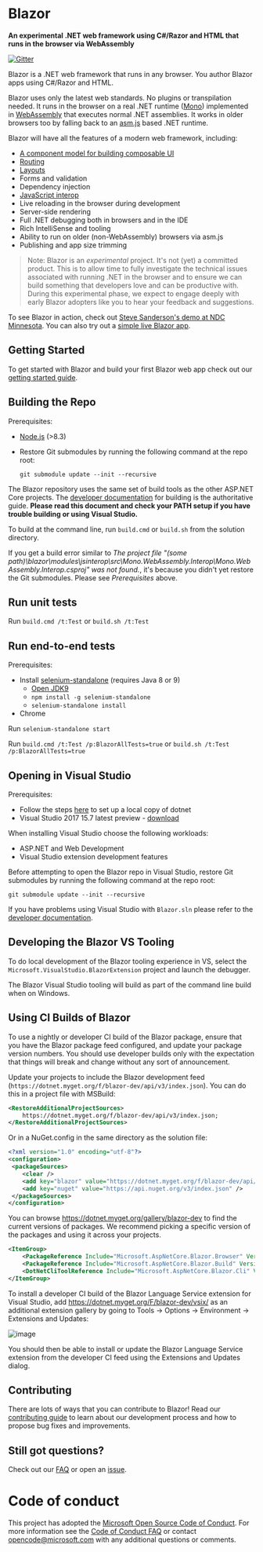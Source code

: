 # Blazor

**An experimental .NET web framework using C#/Razor and HTML that runs in the browser via WebAssembly**

[![Gitter](https://badges.gitter.im/aspnet/Blazor.svg)](https://gitter.im/aspnet/Blazor?utm_source=badge&utm_medium=badge&utm_campaign=pr-badge)

Blazor is a .NET web framework that runs in any browser. You author Blazor apps using C#/Razor and HTML.

Blazor uses only the latest web standards. No plugins or transpilation needed. It runs in the browser on a real .NET runtime ([Mono](http://www.mono-project.com/news/2017/08/09/hello-webassembly/)) implemented in [WebAssembly](http://webassembly.org) that executes normal .NET assemblies. It works in older browsers too by falling back to an [asm.js](http://asmjs.org/) based .NET runtime.

Blazor will have all the features of a modern web framework, including: 
- [A component model for building composable UI](https://blazor.net/docs/components/index.html) 
- [Routing](https://blazor.net/docs/routing.html) 
- [Layouts](https://blazor.net/docs/layouts.html) 
- Forms and validation 
- Dependency injection 
- [JavaScript interop](https://blazor.net/docs/javascript-interop.html) 
- Live reloading in the browser during development 
- Server-side rendering 
- Full .NET debugging both in browsers and in the IDE
- Rich IntelliSense and tooling
- Ability to run on older (non-WebAssembly) browsers via asm.js
- Publishing and app size trimming 

> Note: Blazor is an *experimental* project. It's not (yet) a committed product. This is to allow time to fully investigate the technical issues associated with running .NET in the browser and to ensure we can build something that developers love and can be productive with. During this experimental phase, we expect to engage deeply with early Blazor adopters like you to hear your feedback and suggestions.

To see Blazor in action, check out [Steve Sanderson's demo at NDC Minnesota](https://www.youtube.com/watch?v=JU-6pAxqAa4). You can also try out a [simple live Blazor app](https://blazor-demo.github.io/).

## Getting Started

To get started with Blazor and build your first Blazor web app check out our [getting started guide](https://go.microsoft.com/fwlink/?linkid=870449).

## Building the Repo

Prerequisites:
- [Node.js](https://nodejs.org/) (>8.3)
- Restore Git submodules by running the following command at the repo root:

      git submodule update --init --recursive

The Blazor repository uses the same set of build tools as the other ASP.NET Core projects. The [developer documentation](https://github.com/aspnet/Home/wiki/Building-from-source) for building is the authoritative guide. **Please read this document and check your PATH setup if you have trouble building or using Visual Studio.**

To build at the command line, run `build.cmd` or `build.sh` from the solution directory.

If you get a build error similar to *The project file "(some path)\blazor\modules\jsinterop\src\Mono.WebAssembly.Interop\Mono.WebAssembly.Interop.csproj" was not found.*, it's because you didn't yet restore the Git submodules. Please see *Prerequisites* above.

## Run unit tests

Run `build.cmd /t:Test` or `build.sh /t:Test`

## Run end-to-end tests

Prerequisites:
- Install [selenium-standalone](https://www.npmjs.com/package/selenium-standalone) (requires Java 8 or 9)
  - [Open JDK9](http://jdk.java.net/java-se-ri/9)
  - `npm install -g selenium-standalone`
  - `selenium-standalone install`
- Chrome

Run `selenium-standalone start`

Run `build.cmd /t:Test /p:BlazorAllTests=true` or `build.sh /t:Test /p:BlazorAllTests=true`

## Opening in Visual Studio

Prerequisites:
- Follow the steps [here](https://github.com/aspnet/Home/wiki/Building-from-source) to set up a local copy of dotnet
- Visual Studio 2017 15.7 latest preview - [download](https://www.visualstudio.com/thank-you-downloading-visual-studio/?ch=pre&sku=Enterprise&rel=15)

When installing Visual Studio choose the following workloads:
- ASP.NET and Web Development
- Visual Studio extension development features

Before attempting to open the Blazor repo in Visual Studio, restore Git submodules by running the following command at the repo root:

    git submodule update --init --recursive

If you have problems using Visual Studio with `Blazor.sln` please refer to the [developer documentation](https://github.com/aspnet/Home/wiki/Building-from-source).

## Developing the Blazor VS Tooling

To do local development of the Blazor tooling experience in VS, select the `Microsoft.VisualStudio.BlazorExtension`
project and launch the debugger.

The Blazor Visual Studio tooling will build as part of the command line build when on Windows.

## Using CI Builds of Blazor

To use a nightly or developer CI build of the Blazor package, ensure that you have the Blazor package feed configured, and update your package version numbers. You should use developer builds only with the expectation that things will break and change without any sort of announcement.

Update your projects to include the Blazor development feed (`https://dotnet.myget.org/f/blazor-dev/api/v3/index.json`). You can do this in a project file with MSBuild:

```xml
<RestoreAdditionalProjectSources>
    https://dotnet.myget.org/f/blazor-dev/api/v3/index.json;
</RestoreAdditionalProjectSources>
```

Or in a NuGet.config in the same directory as the solution file:

```xml
<?xml version="1.0" encoding="utf-8"?>
<configuration>
 <packageSources>
    <clear />
    <add key="blazor" value="https://dotnet.myget.org/f/blazor-dev/api/v3/index.json" />
    <add key="nuget" value="https://api.nuget.org/v3/index.json" />
 </packageSources>
</configuration>
```

You can browse https://dotnet.myget.org/gallery/blazor-dev to find the current versions of packages. We recommend picking a specific version of the packages and using it across your projects. 

```xml
<ItemGroup>
    <PackageReference Include="Microsoft.AspNetCore.Blazor.Browser" Version="0.3.0-preview1-10220" />
    <PackageReference Include="Microsoft.AspNetCore.Blazor.Build" Version="0.3.0-preview1-10220" PrivateAssets="all" />
    <DotNetCliToolReference Include="Microsoft.AspNetCore.Blazor.Cli" Version="0.3.0-preview1-10220" />
</ItemGroup>
```

To install a developer CI build of the Blazor Language Service extension for Visual Studio, add https://dotnet.myget.org/F/blazor-dev/vsix/ as an additional extension gallery by going to Tools -> Options -> Environment -> Extensions and Updates:

![image](https://user-images.githubusercontent.com/1874516/39077607-2729edb2-44b8-11e8-8798-701ba632fdd4.png)

You should then be able to install or update the Blazor Language Service extension from the developer CI feed using the Extensions and Updates dialog.

## Contributing

There are lots of ways that you can contribute to Blazor! Read our [contributing guide](https://github.com/aspnet/Blazor/blob/master/CONTRIBUTING.md) to learn about our development process and how to propose bug fixes and improvements.

## Still got questions?

Check out our [FAQ](https://github.com/aspnet/Blazor/wiki/FAQ) or open an [issue](https://github.com/aspnet/Blazor/issues).

# Code of conduct

This project has adopted the [Microsoft Open Source Code of Conduct](https://opensource.microsoft.com/codeofconduct/).  For more information see the [Code of Conduct FAQ](https://opensource.microsoft.com/codeofconduct/faq/) or contact [opencode@microsoft.com](mailto:opencode@microsoft.com) with any additional questions or comments.

